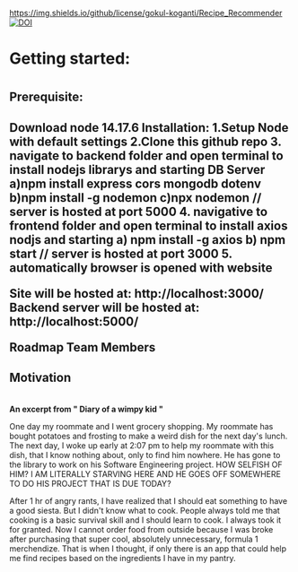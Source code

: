 https://img.shields.io/github/license/gokul-koganti/Recipe_Recommender
<a href="https://doi.org/10.5281/zenodo.5534986"><img src="https://zenodo.org/badge/DOI/10.5281/zenodo.5534986.svg" alt="DOI"></a>


<h1>Getting started:<h1>

<h2>Prerequisite:<h2>
Download node 14.17.6
Installation:
  1.Setup Node with default settings
  2.Clone this github repo
  3. navigate to backend folder and open terminal to install nodejs librarys and starting DB Server
    a)npm install express cors mongodb dotenv
    b)npm install -g nodemon
    c)npx nodemon
   // server is hosted at port 5000
  4. navigative to frontend folder and open terminal to install axios nodjs and starting
     a) npm install -g axios
     b) npm start
  // server is hosted at port 3000
  5. automatically browser is opened with website
  
Site will be hosted at: http://localhost:3000/
Backend server will be hosted at: http://localhost:5000/

Roadmap
Team Members
  
  <h2> Motivation </h2><br/>
  <b> An excerpt from " Diary of a wimpy kid "</b>
  <p> One day my roommate and I went grocery shopping. My roommate has bought potatoes and frosting to make a weird dish for the next day's lunch. The next day, I woke up early at 2:07 pm to help my roommate with this dish, that I know nothing about, only to find him nowhere. He has gone to the library to work on his Software Engineering project. HOW SELFISH OF HIM? I AM LITERALLY STARVING HERE AND HE GOES OFF SOMEWHERE TO DO HIS PROJECT THAT IS DUE TODAY?
</p>
<p>
  After 1 hr of angry rants, I have realized that I should eat something to have a good siesta. But I didn't know what to cook. People always told me that cooking is a basic survival skill and I should learn to cook. I always took it for granted. Now I cannot order food from outside because I was broke after purchasing that super cool, absolutely unnecessary, formula 1 merchendize. That is when I thought, if only there is an app that could help me find recipes based on the ingredients I have in my pantry.
</p>
 
